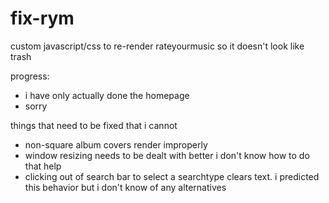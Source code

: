 # fix-rym
custom javascript/css to re-render rateyourmusic so it doesn't look like trash

progress:
- i have only actually done the homepage
- sorry

things that need to be fixed that i cannot
- non-square album covers render improperly
- window resizing needs to be dealt with better i don't know how to do that help
- clicking out of search bar to select a searchtype clears text. i predicted this behavior but i don't know of any alternatives
